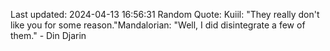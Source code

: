Last updated: 2024-04-13 16:56:31
Random Quote: Kuiil: "They really don't like you for some reason."Mandalorian: "Well, I did disintegrate a few of them." - Din Djarin